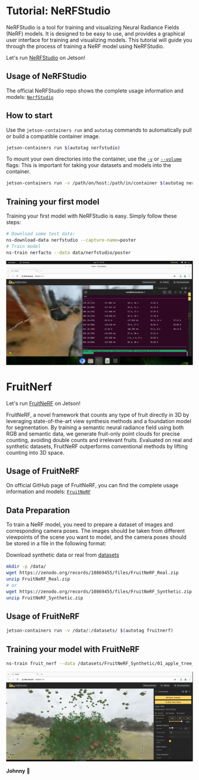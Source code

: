 # Tutorial: NeRFStudio 

NeRFStudio is a tool for training and visualizing Neural Radiance Fields (NeRF) models. It is designed to be easy to use, and provides a graphical user interface for training and visualizing models. This tutorial will guide you through the process of training a NeRF model using NeRFStudio.

Let's run [NeRFStudio](https://docs.nerf.studio/index.html) on Jetson!

## Usage of NeRFStudio

The official NeRFStudio repo shows the complete usage information and models: [`NerfStudio`](https://docs.nerf.studio/)



## How to start

Use the `jetson-containers run` and `autotag` commands to automatically pull or build a compatible container image.

```bash
jetson-containers run $(autotag nerfstudio)
```
To mount your own directories into the container, use the [`-v`](https://docs.docker.com/engine/reference/commandline/run/#volume) or [`--volume`](https://docs.docker.com/engine/reference/commandline/run/#volume) flags:
This is important for taking your datasets and models into the container. 
```bash
jetson-containers run -v /path/on/host:/path/in/container $(autotag nerfstudio)
```

## Training your first model

Training your first model with NeRFStudio is easy. Simply follow these steps:
```bash
# Download some test data:
ns-download-data nerfstudio --capture-name=poster
# Train model
ns-train nerfacto --data data/nerfstudio/poster
```
![first_nerf.png](../images/first_nerf.png)

# FruitNerf

Let's run [FruitNeRF](https://meyerls.github.io/fruit_nerf/) on Jetson!

FruitNeRF, a novel framework that counts any type of fruit directly in 3D by leveraging state-of-the-art view synthesis methods and a foundation model for segmentation. By training a semantic neural radiance field using both RGB and semantic data, we generate fruit-only point clouds for precise counting, avoiding double counts and irrelevant fruits. Evaluated on real and synthetic datasets, FruitNeRF outperforms conventional methods by lifting counting into 3D space.

## Usage of FruitNeRF
On official GitHub page of FruitNeRF, you can find the complete usage information and models: [`FruitNeRF`](https://github.com/meyerls/FruitNeRF)


## Data Preparation

To train a NeRF model, you need to prepare a dataset of images and corresponding camera poses. The images should be taken from different viewpoints of the scene you want to model, and the camera poses should be stored in a file in the following format:

Download synthetic data or real from [datasets](https://zenodo.org/records/10869455)
```bash
mkdir -p /data/
wget https://zenodo.org/records/10869455/files/FruitNeRF_Real.zip
unzip FruitNeRF_Real.zip
# or
wget https://zenodo.org/records/10869455/files/FruitNeRF_Synthetic.zip
unzip FruitNeRF_Synthetic.zip
```

## Usage of FruitNeRF
```bash
jetson-containers run -v /data/:/datasets/ $(autotag fruitnerf)
```

## Training your model with FruitNeRF
```bash 
ns-train fruit_nerf --data /datasets/FruitNeRF_Synthetic/01_apple_tree_1024x1024_#300 --output-dir /datasets/FruitNeRF_Synthetic/01_apple_tree_1024x1024_#300
```

![fruit_nerf.png](../images/fruit_nerf.png)

**Johnny** 🚀